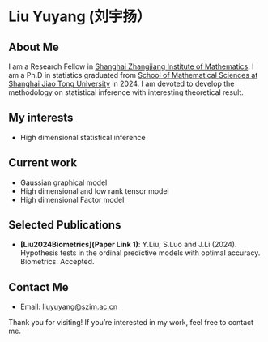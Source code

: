 
# Liu Yuyang (刘宇扬）

## About Me

I am a Research Fellow in [Shanghai Zhangjiang Institute of Mathematics](https://www.szim.ac.cn/). I am a Ph.D in statistics graduated from [School of Mathematical Sciences at Shanghai Jiao Tong University](https://math.sjtu.edu.cn/) in 2024. I am devoted to develop the methodology on statistical inference with interesting theoretical result.

## My interests

- High dimensional statistical inference
  

## Current work

- Gaussian graphical model 
- High dimensional and low rank tensor model
- High dimensional Factor model 

## Selected Publications

- **[Liu2024Biometrics](Paper Link 1)**: Y.Liu, S.Luo and J.Li (2024). Hypothesis tests in the ordinal predictive models with optimal accuracy. Biometrics. Accepted.

## Contact Me

- Email: liuyuyang@szim.ac.cn

  
Thank you for visiting! If you’re interested in my work, feel free to contact me.





